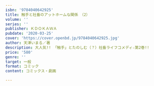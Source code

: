```yaml
---
isbn: '9784040642925'
title: 触手と社畜のアットホームな関係　（2）
volume: ''
series: ''
publisher: ＫＤＯＫＡＷＡ
pubdate: '2020-03-25'
cover: 'https://cover.openbd.jp/9784040642925.jpg'
author: 天津いまる／著
description: 大人気!! 「触手」とたのしむ（？）社畜ライフコメディ☆第2巻!!
price: '580'
genre: ''
target: 一般
format: コミック
content: コミックス・劇画

---
```

